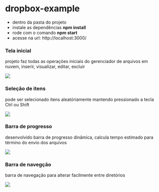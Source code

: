 # dropbox-example

- dentro da pasta do projeto
- instale as dependências <strong>npm install</strong>
- rode com o comando <strong>npm start</strong>
- acesse na url: http://localhost:3000/

### Tela inicial

projeto faz todas as operações iniciais do gerenciador de arquivos em nuvem, inserir, visualizar, editar, excluir

<img src="https://user-images.githubusercontent.com/32224862/194442756-eeeb939b-bff2-4f2d-a087-6f649567093d.png" />

### Seleção de itens

pode ser selecionado itens aleatóriamente mantendo pressionado a tecla Ctrl ou Shift

<img src="https://user-images.githubusercontent.com/32224862/194443435-31e4008a-c82e-454d-a6e1-884e8cf6217e.png" />

### Barra de progresso

desenvolvido barra de progresso dinâmica, calcula tempo estimado para término do envio dos arquivos

<img src="https://user-images.githubusercontent.com/32224862/194442758-69438b06-f3eb-4518-aa94-9133e77e0f11.png" />

### Barra de navegção

barra de navegação para alterar facilmente entre diretórios

<img src="https://user-images.githubusercontent.com/32224862/194442760-e59a0d00-83e7-40da-9d68-a4870c60c678.png" />
